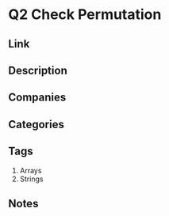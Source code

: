 # Q2 Check Permutation

## Link

## Description

## Companies

## Categories

## Tags

1. Arrays
1. Strings

## Notes